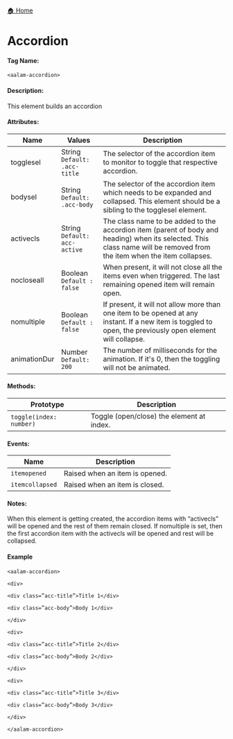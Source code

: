 [🏠 Home](https://github.com/Akilanan/aalam-wc/tree/master/doc)
# Accordion

#### Tag Name:

`<aalam-accordion>`

#### Description:

This element builds an accordion

#### Attributes:
| Name         | Values                       | Description |
|--------------|------------------------------|-------------|
| togglesel    | String<br>`Default: .acc-title `| The selector of the accordion item to monitor to toggle that respective accordion. |
| bodysel      | String<br>`Default: .acc-body`  | The selector of the accordion item which needs to be expanded and collapsed. This element should be a sibling to the togglesel element. |
| activecls    | String<br>`Default: acc-active` | The class name to be added to the accordion item (parent of body and heading) when its selected. This class name will be removed from the item when the item collapses. |
| nocloseall   | Boolean<br>`Default : false `   | When present, it will not close all the items even when triggered. The last remaining opened item will remain open. |
| nomultiple   | Boolean<br>`Default : false `   | If present, it will not allow more than one item to be opened at any instant. If a new item is toggled to open, the previously open element will collapse. |
| animationDur | Number<br>`Default: 200 `       | The number of milliseconds for the animation. If it's 0, then the toggling will not be animated. |

#### Methods:
| Prototype              | Description                             |
|------------------------|-----------------------------------------|
| `toggle(index: number)` |Toggle (open/close) the element at index. |

#### Events:
| Name            | Description                     |
|-----------------|---------------------------------|
| `itemopened`    | Raised when an item is opened.  |
| `itemcollapsed` | Raised when an item is closed.  |

#### Notes:

When this element is getting created, the accordion items with “activecls” will be opened and the rest of them remain closed. If nomultiple is set, then the first accordion item with the activecls will be opened and rest will be collapsed.

#### Example

`<aalam-accordion>`

`<div>`

`<div class=”acc-title”>Title 1</div>`

`<div class=”acc-body”>Body 1</div>`

`</div>`

`<div>`

`<div class=”acc-title”>Title 2</div>`

`<div class=”acc-body”>Body 2</div>`

`</div>`

`<div>`

`<div class=”acc-title”>Title 3</div>`

`<div class=”acc-body”>Body 3</div>`

`</div>`

`</aalam-accordion>`
